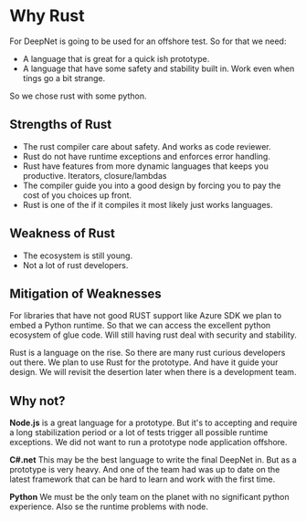 # Why Rust

For DeepNet is going to be used for an offshore test. So for that we need:
* A language that is great for a quick ish prototype.
* A language that have some safety and stability built in. Work even when tings go a bit strange.

So we chose rust with some python.

## Strengths of Rust
* The rust compiler care about safety. And works as code reviewer.
* Rust do not have runtime exceptions and enforces error handling.
* Rust have features from more dynamic languages that keeps you productive. Iterators, closure/lambdas
* The compiler guide you into a good design by forcing you to pay the cost of you choices up front.
* Rust is one of the if it compiles it most likely just works languages.

## Weakness of Rust
* The ecosystem is still young.
* Not a lot of rust developers.

## Mitigation of Weaknesses
For libraries that have not good RUST support like Azure SDK we plan to embed a Python runtime. So that we can access the excellent python ecosystem of glue code. Will still having rust deal with security and stability.

Rust is a language on the rise. So there are many rust curious developers out there. We plan to use Rust for the prototype. And have it guide your design. We will revisit the desertion later when there is a development team.

## Why not?

**Node.js** is a great language for a prototype. But it's to accepting and require a long stabilization period or a lot of tests trigger all possible runtime exceptions. We did not want to run a prototype node application offshore.

**C#.net** This may be the best language to write the final DeepNet in. But as a prototype is very heavy. And one of the team had was up to date on the latest framework that can be hard to learn and work with the first time.

**Python** We must be the only team on the planet with no significant python experience. Also se the runtime problems with node.
  
